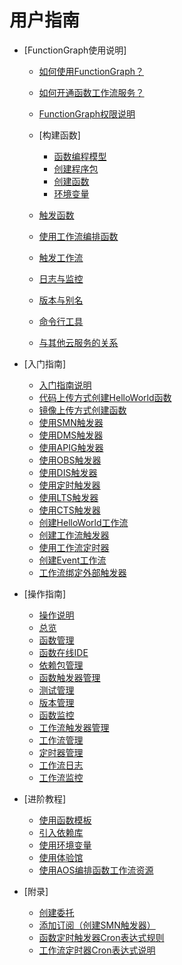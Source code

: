 # 用户指南

-   [FunctionGraph使用说明]
    -   [如何使用FunctionGraph？](如何使用FunctionGraph.md)
    -   [如何开通函数工作流服务？](如何开通函数工作流服务.md)
    -   [FunctionGraph权限说明](FunctionGraph权限说明.md)
    -   [构建函数]
        -   [函数编程模型](函数编程模型.md)
        -   [创建程序包](创建程序包.md)
        -   [创建函数](创建函数.md)
        -   [环境变量](环境变量.md)

    -   [触发函数](触发函数.md)
    -   [使用工作流编排函数](使用工作流编排函数.md)
    -   [触发工作流](触发工作流.md)
    -   [日志与监控](日志与监控.md)
    -   [版本与别名](版本与别名.md)
    -   [命令行工具](命令行工具.md)
    -   [与其他云服务的关系](与其他云服务的关系.md)

-   [入门指南]
    -   [入门指南说明](入门指南说明.md)
    -   [代码上传方式创建HelloWorld函数](代码上传方式创建HelloWorld函数.md)
    -   [镜像上传方式创建函数](镜像上传方式创建函数.md)
    -   [使用SMN触发器](使用SMN触发器.md)
    -   [使用DMS触发器](使用DMS触发器.md)
    -   [使用APIG触发器](使用APIG触发器.md)
    -   [使用OBS触发器](使用OBS触发器.md)
    -   [使用DIS触发器](使用DIS触发器.md)
    -   [使用定时触发器](使用定时触发器.md)
    -   [使用LTS触发器](使用LTS触发器.md)
    -   [使用CTS触发器](使用CTS触发器.md)
    -   [创建HelloWorld工作流](创建HelloWorld工作流.md)
    -   [创建工作流触发器](创建工作流触发器.md)
    -   [使用工作流定时器](使用工作流定时器.md)
    -   [创建Event工作流](创建Event工作流.md)
    -   [工作流绑定外部触发器](工作流绑定外部触发器.md)

-   [操作指南]
    -   [操作说明](操作说明.md)
    -   [总览](总览.md)
    -   [函数管理](函数管理.md)
    -   [函数在线IDE](函数在线IDE.md)
    -   [依赖包管理](依赖包管理.md)
    -   [函数触发器管理](函数触发器管理.md)
    -   [测试管理](测试管理.md)
    -   [版本管理](版本管理.md)
    -   [函数监控](函数监控.md)
    -   [工作流触发器管理](工作流触发器管理.md)
    -   [工作流管理](工作流管理.md)
    -   [定时器管理](定时器管理.md)
    -   [工作流日志](工作流日志.md)
    -   [工作流监控](工作流监控.md)

-   [进阶教程]
    -   [使用函数模板](使用函数模板.md)
    -   [引入依赖库](引入依赖库.md)
    -   [使用环境变量](使用环境变量.md)
    -   [使用体验馆](使用体验馆.md)
    -   [使用AOS编排函数工作流资源](使用AOS编排函数工作流资源.md)

-   [附录]
    -   [创建委托](创建委托.md)
    -   [添加订阅（创建SMN触发器）](添加订阅（创建SMN触发器）.md)
    -   [函数定时触发器Cron表达式规则](函数定时触发器Cron表达式规则.md)
    -   [工作流定时器Cron表达式说明](工作流定时器Cron表达式说明.md)


